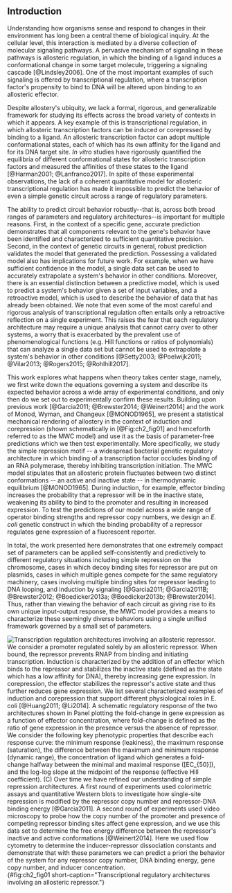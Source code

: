 ## Introduction 

Understanding how organisms sense and respond to changes in their environment
has long been a central theme of biological inquiry. At the cellular level, this
interaction is mediated by a diverse collection of molecular signaling pathways.
A pervasive mechanism of signaling in these pathways is allosteric regulation,
in which the binding of a ligand induces a conformational change in some target
molecule, triggering a signaling cascade [@Lindsley2006]. One of the most
important examples of such signaling is offered by transcriptional regulation,
where a transcription factor's propensity to bind to DNA will be altered upon
binding to an allosteric effector.

Despite allostery's ubiquity, we lack a formal, rigorous, and generalizable
framework for studying its effects across the broad variety of contexts in which
it appears. A key example of this is transcriptional regulation, in which
allosteric transcription factors can be induced or corepressed by binding to a
ligand. An allosteric transcription factor can adopt multiple conformational
states, each of which has its own affinity for the ligand and for its DNA target
site. *In vitro* studies have rigorously quantified the equilibria of different
conformational states for allosteric transcription factors and measured the
affinities of these states to the ligand [@Harman2001; @Lanfranco2017]. In spite
of these experimental observations, the lack of a coherent quantitative model
for allosteric transcriptional regulation has made it impossible to predict the
behavior of even a simple genetic circuit across a range of regulatory
parameters.

The ability to predict circuit behavior robustly--that is, across both broad
ranges of parameters and regulatory architectures--is important for multiple
reasons. First, in the context of a specific gene, accurate prediction
demonstrates that all components relevant to the gene's behavior have been
identified and characterized to sufficient quantitative precision. Second, in
the context of genetic circuits in general, robust prediction validates the
model that generated the prediction. Possessing a validated model also has
implications for future work. For example, when we have sufficient confidence in
the model, a single data set can be used to accurately extrapolate a system's
behavior in other conditions. Moreover, there is an essential distinction
between a predictive model, which is used to predict a system's behavior given a
set of input variables, and a retroactive model, which is used to describe the
behavior of data that has already been obtained. We note that even some of the
most careful and rigorous analysis of transcriptional regulation often entails
only a retroactive reflection on a single experiment. This raises the fear that
each regulatory architecture may require a unique analysis that cannot carry
over to other systems, a worry that is exacerbated by the prevalent use of
phenomenological functions (e.g. Hill functions or ratios of polynomials) that
can analyze a single data set but cannot be used to extrapolate a system's
behavior in other conditions [@Setty2003; @Poelwijk2011; @Vilar2013;
@Rogers2015; @Rohlhill2017].

This work explores what happens when theory takes center stage, namely, we first
write down the equations governing a system and describe its expected behavior
across a wide array of experimental conditions, and only then do we set out to
experimentally confirm these results. Building upon previous work [@Garcia2011;
@Brewster2014; @Weinert2014] and the work of Monod, Wyman, and Changeux
[@MONOD1965], we present a statistical mechanical rendering of allostery in the
context of induction and corepression (shown schematically in [@Fig:ch2_fig01]
and henceforth referred to as the MWC model) and use it as the basis of
parameter-free predictions which we then test experimentally. More specifically,
we study the simple repression motif -- a widespread bacterial genetic
regulatory architecture in which binding of a transcription factor occludes
binding of an RNA polymerase, thereby inhibiting transcription initiation. The
MWC model stipulates that an allosteric protein fluctuates between two distinct
conformations -- an active and inactive state -- in thermodynamic equilibrium
[@MONOD1965]. During induction, for example, effector binding increases the
probability that a repressor will be in the inactive state, weakening its
ability to bind to the promoter and resulting in increased expression. To test
the predictions of our model across a wide range of operator binding strengths
and repressor copy numbers, we design an *E. coli* genetic construct in which
the binding probability of a repressor regulates gene expression of a
fluorescent reporter.

In total, the work presented here demonstrates that one extremely compact set of
parameters can be applied self-consistently and predictively to different
regulatory situations including simple repression on the chromosome, cases in
which decoy binding sites for repressor are put on plasmids, cases in which
multiple genes compete for the same regulatory machinery, cases involving
multiple binding sites for repressor leading to DNA looping, and induction by
signaling [@Garcia2011; @Garcia2011B; @Brewster2012; @Boedicker2013a;
@Boedicker2013b; @Brewster2014]. Thus, rather than viewing the behavior of each
circuit as giving rise to its own unique input-output response, the MWC model
provides a means to characterize these seemingly diverse behaviors using a
single unified framework governed by a small set of parameters.

![**Transcription regulation architectures involving an allosteric repressor.**
We consider a promoter regulated solely by an allosteric repressor. When bound,
the repressor prevents RNAP from binding and initiating transcription. Induction
is characterized by the addition of an effector which binds to the repressor and
stabilizes the inactive state (defined as the state which has a low affinity for
DNA), thereby increasing gene expression. In corepression, the effector
stabilizes the repressor's active state and thus further reduces gene
expression. We list several characterized examples of induction and corepression
that support different physiological roles in *E. coli* [@Huang2011; @Li2014]. A
schematic regulatory response of the two architectures shown in Panel plotting
the fold-change in gene expression as a function of effector concentration,
where fold-change is defined as the ratio of gene expression in the presence
versus the absence of repressor. We consider the following key phenotypic
properties that describe each response curve: the minimum response (leakiness),
the maximum response (saturation), the difference between the maximum and
minimum response (dynamic range), the concentration of ligand which generates a
fold-change halfway between the minimal and maximal response ($[EC_{50}]$), and
the log-log slope at the midpoint of the response (effective Hill coefficient).
(C) Over time we have refined our understanding of simple repression
architectures. A first round of experiments used colorimetric assays and
quantitative Western blots to investigate how single-site repression is modified
by the repressor copy number and repressor-DNA binding energy [@Garcia2011]. A
second round of experiments used video microscopy to probe how the copy number
of the promoter and presence of competing repressor binding sites affect gene
expression, and we use this data set to determine the free energy difference
between the repressor's inactive and active conformations [@Weinert2014]. Here
we used flow cytometry to determine the inducer-repressor dissociation constants
and demonstrate that with these parameters we can predict *a priori* the
behavior of the system for any repressor copy number, DNA binding energy, gene
copy number, and inducer
concentration.](ch2_fig01){#fig:ch2_fig01 short-caption="Transcriptional
regulatory architectures involving an allosteric repressor."}
